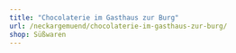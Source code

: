 ```yaml
---
title: "Chocolaterie im Gasthaus zur Burg"
url: /neckargemuend/chocolaterie-im-gasthaus-zur-burg/
shop: Süßwaren
---
```

